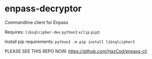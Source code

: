 # enpass-decryptor
Commandline client for Enpass

Requires: `libsqlcipher-dev` `python3` `xclip` `pip3`

Install pip requirements: `python3 -m pip install libsqlcipher3`



PLEASE SEE THIS REPO NOW: https://github.com/HazCod/enpass-cli
